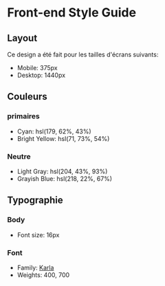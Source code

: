 # Front-end Style Guide

## Layout

Ce design a été fait pour les tailles d'écrans suivants:

- Mobile: 375px
- Desktop: 1440px

## Couleurs

### primaires

- Cyan: hsl(179, 62%, 43%)
- Bright Yellow: hsl(71, 73%, 54%)

### Neutre

- Light Gray: hsl(204, 43%, 93%)
- Grayish Blue: hsl(218, 22%, 67%)

## Typographie

### Body

- Font size: 16px

### Font

- Family: [Karla](https://fonts.google.com/specimen/Karla)
- Weights: 400, 700
